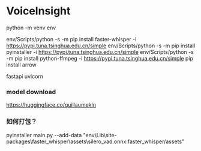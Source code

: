 # VoiceInsight

python -m venv env

env/Scripts/python -s -m pip install faster-whisper -i https://pypi.tuna.tsinghua.edu.cn/simple
env/Scripts/python -s -m pip install pyinstaller -i https://pypi.tuna.tsinghua.edu.cn/simple
env/Scripts/python -s -m pip install python-ffmpeg -i https://pypi.tuna.tsinghua.edu.cn/simple
pip install arrow

<!-- pip install pytube -->
fastapi
uvicorn

### model download
https://huggingface.co/guillaumekln


### 如何打包？
pyinstaller main.py --add-data "env\Lib\site-packages\faster_whisper\assets\silero_vad.onnx:faster_whisper/assets"

